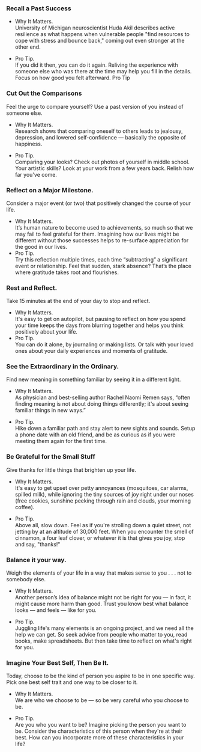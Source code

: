 ### Recall a Past Success 
- Why It Matters.   
University of Michigan neuroscientist Huda Akil describes active resilience as what happens when vulnerable people "find resources to cope with stress and bounce back," coming out even stronger at the other end.

- Pro Tip.   
If you did it then, you can do it again. Reliving the experience with someone else who was there at the time may help you fill in the details. Focus on how good you felt afterward.
Pro Tip

### Cut Out the Comparisons
Feel the urge to compare yourself? Use a past version of you instead of someone else.
- Why It Matters.     
Research shows that comparing oneself to others leads to jealousy, depression, and lowered self-confidence — basically the opposite of happiness.  

- Pro Tip.   
Comparing your looks? Check out photos of yourself in middle school. Your artistic skills? Look at your work from a few years back. Relish how far you've come.
  
### Reflect on a Major Milestone. 
Consider a major event (or two) that positively changed the course of your life.
- Why It Matters.    
It’s human nature to become used to achievements, so much so that we may fail to feel grateful for them. Imagining how our lives might be different without those successes helps to re-surface appreciation for the good in our lives.
- Pro Tip.  
Try this reflection multiple times, each time “subtracting” a significant event or relationship. Feel that sudden, stark absence? That’s the place where gratitude takes root and flourishes.
  
### Rest and Reflect.   
Take 15 minutes at the end of your day to stop and reflect.
- Why It Matters.   
It's easy to get on autopilot, but pausing to reflect on how you spend your time keeps the days from blurring together and helps you think positively about your life.
- Pro Tip.  
You can do it alone, by journaling or making lists. Or talk with your loved ones about your daily experiences and moments of gratitude.

### See the Extraordinary in the Ordinary.   
Find new meaning in something familiar by seeing it in a different light.
- Why It Matters.  
As physician and best-selling author Rachel Naomi Remen says, “often finding meaning is not about doing things differently; it's about seeing familiar things in new ways.”

- Pro Tip.   
Hike down a familiar path and stay alert to new sights and sounds. Setup a phone date with an old friend, and be as curious as if you were meeting them again for the first time.  

### Be Grateful for the Small Stuff
Give thanks for little things that brighten up your life.

- Why It Matters.    
It's easy to get upset over petty annoyances (mosquitoes, car alarms, spilled milk), while ignoring the tiny sources of joy right under our noses (free cookies, sunshine peeking through rain and clouds, your morning coffee). 

- Pro Tip.    
Above all, slow down. Feel as if you're strolling down a quiet street, not jetting by at an altitude of 30,000 feet. When you encounter the smell of cinnamon, a four leaf clover, or whatever it is that gives you joy, stop and say, "thanks!" 

### Balance it your way.   
Weigh the elements of your life in a way that makes sense to you . . . not to somebody else.    

- Why It Matters.     
Another person’s idea of balance might not be right for you — in fact, it might cause more harm than good. Trust you know best what balance looks — and feels — like for you.    

- Pro Tip.    
Juggling life's many elements is an ongoing project, and we need all the help we can get. So seek advice from people who matter to you, read books, make spreadsheets. But then take time to reflect on what's right for you.    

###  Imagine Your Best Self, Then Be It.   
Today, choose to be the kind of person you aspire to be in one specific way. Pick one best self trait and one way to be closer to it.    

- Why It Matters.       
We are who we choose to be — so be very careful who you choose to be.    

- Pro Tip.    
Are you who you want to be? Imagine picking the person you want to be. Consider the characteristics of this person when they're at their best. How can you incorporate more of these characteristics in your life?     


